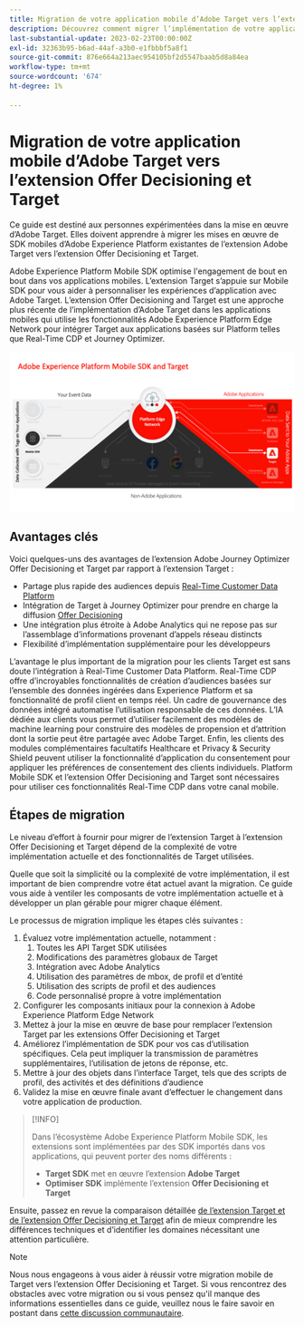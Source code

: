 ```yaml
---
title: Migration de votre application mobile d’Adobe Target vers l’extension Offer Decisioning et Target
description: Découvrez comment migrer l’implémentation de votre application mobile d’Adobe Target vers l’extension Offer Decisioning et Target
last-substantial-update: 2023-02-23T00:00:00Z
exl-id: 32363b95-b6ad-44af-a3b0-e1fbbbf5a8f1
source-git-commit: 876e664a213aec954105bf2d5547baab5d8a84ea
workflow-type: tm+mt
source-wordcount: '674'
ht-degree: 1%

---
```


# Migration de votre application mobile d’Adobe Target vers l’extension Offer Decisioning et Target

Ce guide est destiné aux personnes expérimentées dans la mise en œuvre d’Adobe Target. Elles doivent apprendre à migrer les mises en œuvre de SDK mobiles d’Adobe Experience Platform existantes de l’extension Adobe Target vers l’extension Offer Decisioning et Target.

Adobe Experience Platform Mobile SDK optimise l&#39;engagement de bout en bout dans vos applications mobiles. L’extension Target s’appuie sur Mobile SDK pour vous aider à personnaliser les expériences d’application avec Adobe Target. L’extension Offer Decisioning and Target est une approche plus récente de l’implémentation d’Adobe Target dans les applications mobiles qui utilise les fonctionnalités Adobe Experience Platform Edge Network pour intégrer Target aux applications basées sur Platform telles que Real-Time CDP et Journey Optimizer.

![Diagramme montrant la connexion de Mobile SDK à Target par le biais d’Edge Network avec l’extension Offer Decisioning et Target](assets/datacollection.png)

## Avantages clés

Voici quelques-uns des avantages de l’extension Adobe Journey Optimizer Offer Decisioning et Target par rapport à l’extension Target :

* Partage plus rapide des audiences depuis [Real-Time Customer Data Platform](https://experienceleague.adobe.com/fr/docs/platform-learn/tutorials/destinations/target/next-hit-personalization)
* Intégration de Target à Journey Optimizer pour prendre en charge la diffusion [Offer Decisioning](https://experienceleague.adobe.com/fr/docs/target/using/integrate/ajo/offer-decision)
* Une intégration plus étroite à Adobe Analytics qui ne repose pas sur l’assemblage d’informations provenant d’appels réseau distincts
* Flexibilité d’implémentation supplémentaire pour les développeurs

L’avantage le plus important de la migration pour les clients Target est sans doute l’intégration à Real-Time Customer Data Platform. Real-Time CDP offre d’incroyables fonctionnalités de création d’audiences basées sur l’ensemble des données ingérées dans Experience Platform et sa fonctionnalité de profil client en temps réel. Un cadre de gouvernance des données intégré automatise l’utilisation responsable de ces données. L’IA dédiée aux clients vous permet d’utiliser facilement des modèles de machine learning pour construire des modèles de propension et d’attrition dont la sortie peut être partagée avec Adobe Target. Enfin, les clients des modules complémentaires facultatifs Healthcare et Privacy &amp; Security Shield peuvent utiliser la fonctionnalité d’application du consentement pour appliquer les préférences de consentement des clients individuels. Platform Mobile SDK et l’extension Offer Decisioning and Target sont nécessaires pour utiliser ces fonctionnalités Real-Time CDP dans votre canal mobile.

## Étapes de migration

Le niveau d’effort à fournir pour migrer de l’extension Target à l’extension Offer Decisioning et Target dépend de la complexité de votre implémentation actuelle et des fonctionnalités de Target utilisées.

Quelle que soit la simplicité ou la complexité de votre implémentation, il est important de bien comprendre votre état actuel avant la migration. Ce guide vous aide à ventiler les composants de votre implémentation actuelle et à développer un plan gérable pour migrer chaque élément.

Le processus de migration implique les étapes clés suivantes :

1. Évaluez votre implémentation actuelle, notamment :
   1. Toutes les API Target SDK utilisées
   1. Modifications des paramètres globaux de Target
   1. Intégration avec Adobe Analytics
   1. Utilisation des paramètres de mbox, de profil et d’entité
   1. Utilisation des scripts de profil et des audiences
   1. Code personnalisé propre à votre implémentation
1. Configurer les composants initiaux pour la connexion à Adobe Experience Platform Edge Network
1. Mettez à jour la mise en œuvre de base pour remplacer l’extension Target par les extensions Offer Decisioning et Target
1. Améliorez l’implémentation de SDK pour vos cas d’utilisation spécifiques. Cela peut impliquer la transmission de paramètres supplémentaires, l’utilisation de jetons de réponse, etc.
1. Mettre à jour des objets dans l’interface Target, tels que des scripts de profil, des activités et des définitions d’audience
1. Validez la mise en œuvre finale avant d’effectuer le changement dans votre application de production.


>[!INFO]
>
>Dans l’écosystème Adobe Experience Platform Mobile SDK, les extensions sont implémentées par des SDK importés dans vos applications, qui peuvent porter des noms différents :
>
> * **Target SDK** met en œuvre l’extension **Adobe Target**
> * **Optimiser SDK** implémente l’extension **Offer Decisioning et Target**

Ensuite, passez en revue la comparaison détaillée [de l’extension Target et de l’extension Offer Decisioning et Target](comparison.md) afin de mieux comprendre les différences techniques et d’identifier les domaines nécessitant une attention particulière.

>[!NOTE]
>
>Nous nous engageons à vous aider à réussir votre migration mobile de Target vers l’extension Offer Decisioning et Target. Si vous rencontrez des obstacles avec votre migration ou si vous pensez qu&#39;il manque des informations essentielles dans ce guide, veuillez nous le faire savoir en postant dans [cette discussion communautaire](https://experienceleaguecommunities.adobe.com/t5/adobe-experience-platform-data/tutorial-discussion-migrate-adobe-target-to-mobile-sdk-on-edge/m-p/747484?profile.language=fr#M625).
